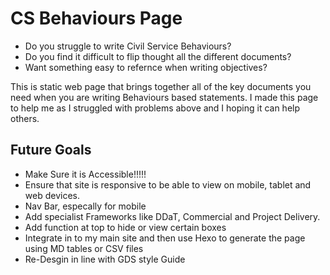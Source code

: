 # CS Behaviours Page

- Do you struggle to write Civil Service Behaviours?
- Do you find it difficult to flip thought all the different documents?
- Want something easy to refernce when writing objectives?

This is static web page that brings together all of the key documents you need when you are writing Behaviours based statements.
I made this page to help me as I struggled with problems above and I hoping it can help others.

## Future Goals
- Make Sure it is Accessible!!!!! 
- Ensure that site is responsive to be able to view on mobile, tablet and web devices.
- Nav Bar, especally for mobile
- Add specialist Frameworks like DDaT, Commercial and Project Delivery.
- Add function at top to hide or view certain boxes
- Integrate in to my main site and then use Hexo to generate the page using MD tables or CSV files
- Re-Desgin in line with GDS style Guide

